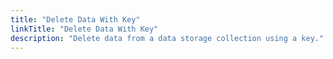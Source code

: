 ```yaml
---
title: "Delete Data With Key"
linkTitle: "Delete Data With Key"
description: "Delete data from a data storage collection using a key."
---
```

